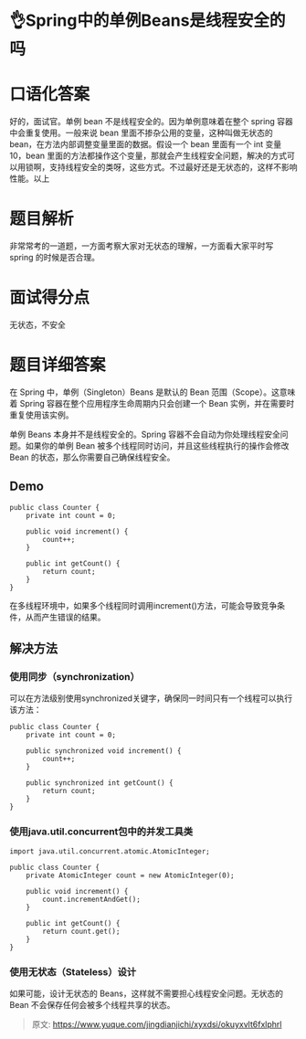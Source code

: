 # 👌Spring中的单例Beans是线程安全的吗

# 口语化答案
好的，面试官。单例 bean 不是线程安全的。因为单例意味着在整个 spring 容器中会重复使用。一般来说 bean 里面不掺杂公用的变量，这种叫做无状态的 bean，在方法内部调整变量里面的数据。假设一个 bean 里面有一个 int 变量 10，bean 里面的方法都操作这个变量，那就会产生线程安全问题，解决的方式可以用锁啊，支持线程安全的类呀，这些方式。不过最好还是无状态的，这样不影响性能。以上

# 题目解析
非常常考的一道题，一方面考察大家对无状态的理解，一方面看大家平时写 spring 的时候是否合理。

# 面试得分点
无状态，不安全

# 题目详细答案
在 Spring 中，单例（Singleton）Beans 是默认的 Bean 范围（Scope）。这意味着 Spring 容器在整个应用程序生命周期内只会创建一个 Bean 实例，并在需要时重复使用该实例。

单例 Beans 本身并不是线程安全的。Spring 容器不会自动为你处理线程安全问题。如果你的单例 Bean 被多个线程同时访问，并且这些线程执行的操作会修改 Bean 的状态，那么你需要自己确保线程安全。

## Demo
```plain
public class Counter {
    private int count = 0;

    public void increment() {
        count++;
    }

    public int getCount() {
        return count;
    }
}
```

在多线程环境中，如果多个线程同时调用increment()方法，可能会导致竞争条件，从而产生错误的结果。

## 解决方法
### 使用同步（synchronization）
可以在方法级别使用synchronized关键字，确保同一时间只有一个线程可以执行该方法：

```plain
public class Counter {
    private int count = 0;

    public synchronized void increment() {
        count++;
    }

    public synchronized int getCount() {
        return count;
    }
}
```

### 使用java.util.concurrent包中的并发工具类
```plain
import java.util.concurrent.atomic.AtomicInteger;

public class Counter {
    private AtomicInteger count = new AtomicInteger(0);

    public void increment() {
        count.incrementAndGet();
    }

    public int getCount() {
        return count.get();
    }
}
```

### 使用无状态（Stateless）设计
如果可能，设计无状态的 Beans，这样就不需要担心线程安全问题。无状态的 Bean 不会保存任何会被多个线程共享的状态。





> 原文: <https://www.yuque.com/jingdianjichi/xyxdsi/okuyxvlt6fxlphrl>